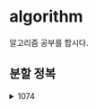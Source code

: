 # algorithm

알고리즘 공부를 합시다.

## 분할 정복

<details>
    <summary>1074</summary>
    1074는 쉬운 문제이지만 까다로운 부분이 시간과 메모리 관리이다. 분할 정복을 사용하여서 하지 않아도 되는 것은 쳐내는게 매우 중요하다.
<div markdown="1">
        ```

    static void solve(int x, int y, int n) {
        if (n == 1) {
            return;
        }

        int m = n / 2;

        if (r >= x && r < x + m && c >= y && c < y + m) {
            solve(x, y, m);
            return;
        } else {
            answer += (m * m);
        }
        y += (n / 2);
        if (r >= x && r < x + m && c >= y && c < y + m) {
            solve(x, y, m);
            return;
        } else {
            answer += (m * m);
        }
        y -= (n / 2);
        x += (n / 2);
        if (r >= x && r < x + m && c >= y && c < y + m) {
            solve(x, y, m);
            return;
        } else {
            answer += (m * m);
        }
        y += (n / 2);
        if (r >= x && r < x + m && c >= y && c < y + m) {
            solve(x, y, m);
            return;
        } else {
            answer += (m * m);
        }
    }
    ```

</div>

</details>
